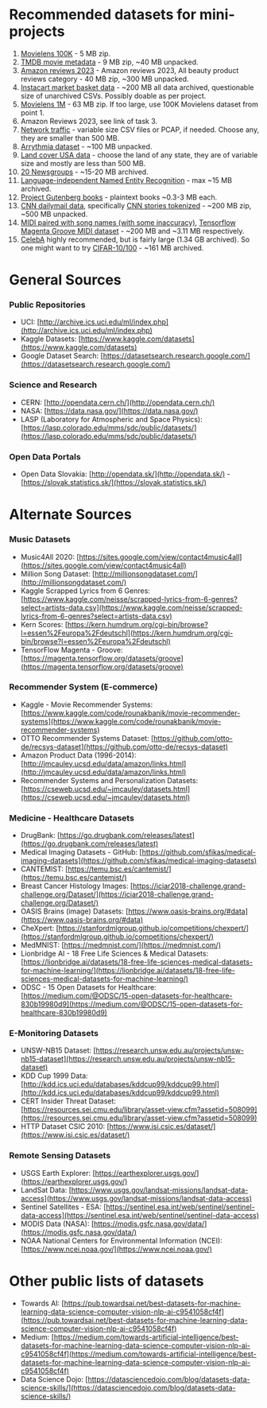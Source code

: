 # Recommended datasets for mini-projects
1. [Movielens 100K](https://grouplens.org/datasets/movielens/100k/) - 5 MB zip.
2. [TMDB movie metadata](https://www.kaggle.com/datasets/tmdb/tmdb-movie-metadata) - 9 MB zip, ~40 MB unpacked.
3. [Amazon reviews 2023](https://datarepo.eng.ucsd.edu/mcauley_group/data/amazon_2023/raw/review_categories/All_Beauty.jsonl.gz) - Amazon reviews 2023, All beauty product reviews category - 40 MB zip, ~300 MB unpacked.
4. [Instacart market basket data](https://www.kaggle.com/c/instacart-market-basket-analysis/data) - ~200 MB all data archived, questionable size of unarchived CSVs. Possibly doable as per project.
5. [Movielens 1M](https://grouplens.org/datasets/movielens/1m/) - 63 MB zip. If too large, use 100K Movielens dataset from point 1.
6. Amazon Reviews 2023, see link of task 3.
7. [Network traffic](https://unsw-my.sharepoint.com/personal/z5025758_ad_unsw_edu_au/_layouts/15/onedrive.aspx?ga=1&id=%2Fpersonal%2Fz5025758%5Fad%5Funsw%5Fedu%5Fau%2FDocuments%2FUNSW%2DNB15%20dataset%2FCSV%20Files%2FTraining%20and%20Testing%20Sets) - variable size CSV files or PCAP, if needed. Choose any, they are smaller than 500 MB.
8. [Arrythmia dataset](https://physionet.org/content/mitdb/1.0.0/) - ~100 MB unpacked.
9. [Land cover USA data](landcover.usgs.gov) - choose the land of any state, they are of variable size and mostly are less than 500 MB.
10. [20 Newsgroups](http://qwone.com/~jason/20Newsgroups/) - ~15-20 MB archived.
11. [Language-independent Named Entity Recognition](https://www.clips.uantwerpen.be/conll2003/ner/) - max ~15 MB archived.
12. [Project Gutenberg books](https://www.gutenberg.org/browse/scores/top) - plaintext books ~0.3-3 MB each.
13. [CNN dailymail data](https://github.com/abisee/cnn-dailymail), specifically [CNN stories tokenized](https://github.com/JafferWilson/Process-Data-of-CNN-DailyMail?tab=readme-ov-file) - ~200 MB zip, ~500 MB unpacked.
14. [MIDI paired with song names (with some inaccuracy)](https://www.kaggle.com/datasets/imsparsh/lakh-midi-clean), [Tensorflow Magenta Groove MIDI dataset](https://magenta.tensorflow.org/datasets/groove) - ~200 MB and ~3.11 MB respectively.
15. [CelebA](https://mmlab.ie.cuhk.edu.hk/projects/CelebA.html) highly recommended, but is fairly large (1.34 GB archived). So one might want to try [CIFAR-10/100](https://www.cs.toronto.edu/~kriz/cifar.html) - ~161 MB archived.


# General Sources
### Public Repositories
- UCI: [http://archive.ics.uci.edu/ml/index.php](http://archive.ics.uci.edu/ml/index.php)
- Kaggle Datasets: [https://www.kaggle.com/datasets](https://www.kaggle.com/datasets)
- Google Dataset Search: [https://datasetsearch.research.google.com/](https://datasetsearch.research.google.com/)

### Science and Research
- CERN: [http://opendata.cern.ch/](http://opendata.cern.ch/)
- NASA: [https://data.nasa.gov/](https://data.nasa.gov/)
- LASP (Laboratory for Atmospheric and Space Physics): [https://lasp.colorado.edu/mms/sdc/public/datasets/](https://lasp.colorado.edu/mms/sdc/public/datasets/)

### Open Data Portals
- Open Data Slovakia: [http://opendata.sk/](http://opendata.sk/) - [https://slovak.statistics.sk/](https://slovak.statistics.sk/)

# Alternate Sources
### Music Datasets
- Music4All 2020: [https://sites.google.com/view/contact4music4all](https://sites.google.com/view/contact4music4all)
- Million Song Dataset: [http://millionsongdataset.com/](http://millionsongdataset.com/)
- Kaggle Scrapped Lyrics from 6 Genres: [https://www.kaggle.com/neisse/scrapped-lyrics-from-6-genres?select=artists-data.csv](https://www.kaggle.com/neisse/scrapped-lyrics-from-6-genres?select=artists-data.csv)
- Kern Scores: [https://kern.humdrum.org/cgi-bin/browse?l=essen%2Feuropa%2Fdeutschl](https://kern.humdrum.org/cgi-bin/browse?l=essen%2Feuropa%2Fdeutschl)
- TensorFlow Magenta - Groove: [https://magenta.tensorflow.org/datasets/groove](https://magenta.tensorflow.org/datasets/groove)

### Recommender System (E-commerce)
- Kaggle - Movie Recommender Systems: [https://www.kaggle.com/code/rounakbanik/movie-recommender-systems](https://www.kaggle.com/code/rounakbanik/movie-recommender-systems)
- OTTO Recommender Systems Dataset: [https://github.com/otto-de/recsys-dataset](https://github.com/otto-de/recsys-dataset)
- Amazon Product Data (1996-2014): [http://jmcauley.ucsd.edu/data/amazon/links.html](http://jmcauley.ucsd.edu/data/amazon/links.html)
- Recommender Systems and Personalization Datasets: [https://cseweb.ucsd.edu/~jmcauley/datasets.html](https://cseweb.ucsd.edu/~jmcauley/datasets.html)

### Medicine - Healthcare Datasets
- DrugBank: [https://go.drugbank.com/releases/latest](https://go.drugbank.com/releases/latest)
- Medical Imaging Datasets - GitHub: [https://github.com/sfikas/medical-imaging-datasets](https://github.com/sfikas/medical-imaging-datasets)
- CANTEMIST: [https://temu.bsc.es/cantemist/](https://temu.bsc.es/cantemist/)
- Breast Cancer Histology Images: [https://iciar2018-challenge.grand-challenge.org/Dataset/](https://iciar2018-challenge.grand-challenge.org/Dataset/)
- OASIS Brains (image) Datasets: [https://www.oasis-brains.org/#data](https://www.oasis-brains.org/#data)
- CheXpert: [https://stanfordmlgroup.github.io/competitions/chexpert/](https://stanfordmlgroup.github.io/competitions/chexpert/)
- MedMNIST: [https://medmnist.com/](https://medmnist.com/)
- Lionbridge AI - 18 Free Life Sciences & Medical Datasets: [https://lionbridge.ai/datasets/18-free-life-sciences-medical-datasets-for-machine-learning/](https://lionbridge.ai/datasets/18-free-life-sciences-medical-datasets-for-machine-learning/)
- ODSC - 15 Open Datasets for Healthcare: [https://medium.com/@ODSC/15-open-datasets-for-healthcare-830b19980d9](https://medium.com/@ODSC/15-open-datasets-for-healthcare-830b19980d9)

### E-Monitoring Datasets
- UNSW-NB15 Dataset: [https://research.unsw.edu.au/projects/unsw-nb15-dataset](https://research.unsw.edu.au/projects/unsw-nb15-dataset)
- KDD Cup 1999 Data: [http://kdd.ics.uci.edu/databases/kddcup99/kddcup99.html](http://kdd.ics.uci.edu/databases/kddcup99/kddcup99.html)
- CERT Insider Threat Dataset: [https://resources.sei.cmu.edu/library/asset-view.cfm?assetid=508099](https://resources.sei.cmu.edu/library/asset-view.cfm?assetid=508099)
- HTTP Dataset CSIC 2010: [https://www.isi.csic.es/dataset/](https://www.isi.csic.es/dataset/)

### Remote Sensing Datasets
- USGS Earth Explorer: [https://earthexplorer.usgs.gov/](https://earthexplorer.usgs.gov/)
- LandSat Data: [https://www.usgs.gov/landsat-missions/landsat-data-access](https://www.usgs.gov/landsat-missions/landsat-data-access)
- Sentinel Satellites - ESA: [https://sentinel.esa.int/web/sentinel/sentinel-data-access](https://sentinel.esa.int/web/sentinel/sentinel-data-access)
- MODIS Data (NASA): [https://modis.gsfc.nasa.gov/data/](https://modis.gsfc.nasa.gov/data/)
- NOAA National Centers for Environmental Information (NCEI): [https://www.ncei.noaa.gov/](https://www.ncei.noaa.gov/)

# Other public lists of datasets 
- Towards AI: [https://pub.towardsai.net/best-datasets-for-machine-learning-data-science-computer-vision-nlp-ai-c9541058cf4f](https://pub.towardsai.net/best-datasets-for-machine-learning-data-science-computer-vision-nlp-ai-c9541058cf4f)
- Medium: [https://medium.com/towards-artificial-intelligence/best-datasets-for-machine-learning-data-science-computer-vision-nlp-ai-c9541058cf4f](https://medium.com/towards-artificial-intelligence/best-datasets-for-machine-learning-data-science-computer-vision-nlp-ai-c9541058cf4f)
- Data Science Dojo: [https://datasciencedojo.com/blog/datasets-data-science-skills/](https://datasciencedojo.com/blog/datasets-data-science-skills/)
